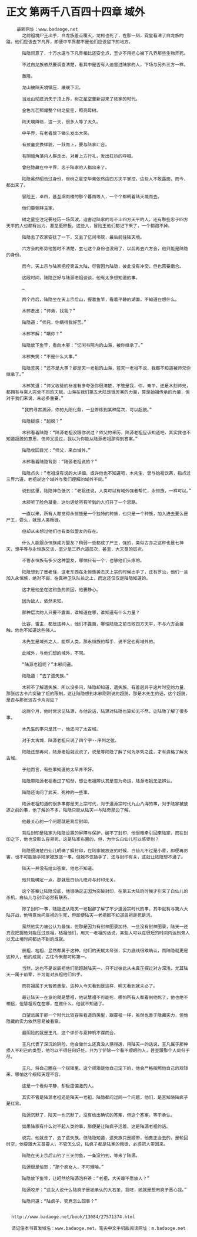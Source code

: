 # 正文 第两千八百四十四章 域外
        最新网址：www.badaoge.net
          之前祖境尸王出手，白龙族差点覆灭，龙柯也死了，在那一刻，霓皇看清了白龙族的路，他们应该去下凡界，即便中平界都不是他们应该留下的地方。
      
          陆隐同意了，十万水道与下凡界相比还安全点，至少不用担心被下凡界那些生物弄死。
      
          不过白龙族依然要调查清楚，看其中是否有人迫害过陆家的人，下场与另外三方一样。
      
          轰隆。
      
          龙山被陆天境镇压，缓缓下沉。
      
          当龙山彻底消失于顶上界，树之星空重新迎来了陆家的时代。
      
          金色光芒照耀整个树之星空，照亮母树。
      
          陆天境降临，这一天，很多人等了太久。
      
          中平界，有老者放下锄头发出大笑。
      
          有孩童变换样貌，一跃而上，要与陆家汇合。
      
          有阴暗角落内人群走出，对着上方行礼，发出狂热的呼喊。
      
          曾经隐藏在中平界，忠于陆家的人都出来了。
      
          陆隐虽然昭告过身份，但树之星空毕竟依然由四方天平掌控，这些人不敢露面，而今，都出来了。
      
          冒险王，卓四，甚至烟雨楼的那个暮雨等人，一个个都朝着陆天境而去。
      
          他们要朝拜主家。
      
          树之星空注定要经历一场风波，迫害过陆家的可不止四方天平的人，还有那些忠于四方天平的人也都有出力，甚至更积极，这些人，冒险王他们都记下来了，一个都跑不掉。
      
          陆隐去了农家安抚了一下，又去了忆闲书院，最后前往陆天境。
      
          六方会的形势他暂时不清楚，玄七这个身份也没用了，以后再去六方会，他只能是陆隐的身份。
      
          而今，天上宗与陆家把控第五大陆，尽管因为陆隐，彼此没有冲突，但也需要磨合。
      
          这段时间，陆隐正好与陆源老祖谈谈，他有太多想知道的事。
      
          …
      
          两个月后，陆隐坐在天上宗后山，握着鱼竿，看着平静的湖面，不知道在想什么。
      
          木邪走出：“师弟，找我？”
      
          陆隐道：“师兄，你瞒得我好苦。”
      
          木邪不解：“瞒你？”
      
          陆隐放下鱼竿，看向木邪：“忆闲书院内的山海，被你继承了。”
      
          木邪失笑：“不是什么大事。”
      
          陆隐苦笑：“还不是大事？那是天一老祖的山海，若天一老祖不说，我都不知道被师兄你继承了。”
      
          木邪笑道：“师父收徒的标准有多夸张你很清楚，不管是我，你，青平，还是木刻师兄，都拥有与常人完全不同的天赋，山海在我们第五大陆是很厉害的力量，算是始祖传承的力量，但对于我们来说，未必多重要。”
      
          “我的寻古溯源，你的九阳化鼎，一旦修炼到某种层次，可以超脱。”
      
          陆隐疑惑：“超脱？”
      
          木邪看着陆隐：“陆源老祖没跟你说过？师父的来历，陆源老祖应该知道吧，其实我也不知道超脱的意思，但师父提过，我以为你能从陆源老祖那得到答案。”
      
          陆隐收回目光：“师父，来自域外。”
      
          木邪看着陆隐背影：“陆源老祖说的？”
      
          陆隐点头：“老祖没有说的太详细，或许他也不知道吧，木先生，曾与始祖饮茶，指点过三界六道，老祖说这个域外与我们理解的域外不同。”
      
          说到这里，陆隐神色低沉：“老祖还说，人类可以有域外强者帮忙，永恒族，一样可以。”
      
          木邪听了脸色凝重，这句话给所有听到的人打开了一个思路。
      
          一直以来，所有人都觉得永恒族是一个独特的种族，也只是一个种族，加入进去要么是尸王，要么，就是人类叛徒。
      
          但却从未想过他们也有类似盟友的存在。
      
          什么人能跟永恒族成为盟友？稍弱一些都成了尸王，强的，类似古亦之这种也是七神天，想平等与永恒族交谈，至少是三界六道层次，甚至，大天尊的层次。
      
          不管永恒族有多少这种盟友，哪怕只有一个，也够他们头疼的。
      
          陆隐想到了墨老怪，这老东西在永恒族袭击天上宗的时候出手了，还有罗汕，他们一旦加入永恒族，绝对不弱，在真神卫队队长之上，而这还仅仅是陆隐知道的。
      
          这才是他坐在这钓鱼的原因，他要静心。
      
          因为敌人，依然未知。
      
          那种层次的人只要不露面，谁知道在哪，谁知道有什么力量？
      
          比容，雷主，都是这种人，他们不露面，哪怕陆隐之前击败四方天平，不与六方会接触，他也不知道这些强人。
      
          木先生是域外之人，能帮人类，那永恒族的帮手，说不定也有域外的。
      
          此域外，与他们想的域外，不同。
      
          “陆源老祖呢？”木邪问道。
      
          陆隐道：“去了遗失族。”
      
          木邪不了解遗失族，所以没多问，陆隐却知道，遗失族，有着迥异于这片时空的力量，那张远古卡片突破了祖的限制，这让陆隐想到木邪刚刚说的超脱，那是木先生的话，这个超脱，是否与那张远古卡片对应？
      
          这两个月，他时常求见陆源，与他说话，陆源对陆隐也算知无不尽，让陆隐了解了很多事。
      
          木先生的事只是其一，他还问了太古城。
      
          对于太古城，陆源老祖只说了四个字--序列之弦。
      
          陆隐还想再问，陆源老祖就没说了，说是等陆隐了解了何为序列之弦，才有资格了解太古城。
      
          于他而言，有些事知道的太早并不好。
      
          陆隐带陆源老祖看过了昭然，想让老祖辨认其是否为命运，陆源老祖无法辨认。
      
          陆隐还询问了武天，死神的一些事。
      
          陆源老祖知道的很多事都是天上宗时代，对于道源宗时代九山八海的事，对于陆家被放逐之前的事，他了解的不多，陆隐只能从陆天一与陆奇那边了解。
      
          他最关心的一个问题就是背后封印。
      
          背后封印是陆家为陆隐设置的屏障与保护，破不了封印，他很难牵引回来陆家，而在封印之下，他也没那么容易死，这是陆家布置的，但，为什么白仙儿可以感受到？
      
          陆隐很清楚白仙儿明确了解封印，在陆家被放逐的时候，白仙儿不过是小辈，即便再厉害，也不可能插手陆家被放逐一事，但她不仅插手了，还与封印有关，这就让陆隐想不通了。
      
          陆天一并没有给出答案，他也不知道。
      
          他只能确定一点，那就是白仙儿绝对与封印无关。
      
          这个答案让陆隐没底，他很确定正因为突破封印，在第五大陆的时候才引来了白仙儿的杀机，白仙儿与封印必然有联系。
      
          除了封印一事，陆隐还从陆天一老祖那了解了不少道源宗时代的事，其中就有与第六大陆开战，他特意询问辰祖的生死，但即便陆天一老祖都不知道辰祖是死是活。
      
          虽然他实力被公认为最强，但那是因为有封神图录加持，一旦没有封神图录，陆天一还真没把握绝对能压过辰祖，枯祖他们，用天一老祖的话说，某些人可以在很短的时间内达到旁人以无止境时间都达不到的成就。
      
          辰祖，枯祖，显然都属于这种，他们的天赋太夸张，实力底线很难确认，而陆隐就更是这种人，他的成就，古往今来都可称第一。
      
          当然，这也不是说辰祖他们能超越陆天一，只不过彼此从未真正探过对方深浅，尤其陆天一属于前辈，不可能对辰祖他们出手。
      
          而符祖属于大智若愚型，这种人今天看到是这样，明天看到就未必了。
      
          最让陆天一在意的就是慧祖，他说慧祖不可能死，哪怕所有人都看到他死了，他也绝不相信，但慧祖现在在哪，在做什么，他就不知道了。
      
          白望远属于那一个时代比较容易看透的类型，跟雾祖一样，虽然也善于隐藏实力，但他隐藏的实力依然容易被看穿。
      
          最阴险的就是王凡，这个评价与夏神机不谋而合。
      
          王凡代表了深沉的阴险，他会做什么还真没人猜得透，用陆天一的话说，王凡属于那种损人不利己的类型，他可以不得任何好处，只为了铲除一个看不顺眼的人，甚至跟那个人同归于尽。
      
          王凡，将自己圈在一个规矩里，这个规矩是他自己定下的，他会严格按照他自己的规矩来，哪怕这个规矩天理不容。
      
          这是一个看似平静，却极度偏激的人。
      
          其实不管是陆源老祖还是陆天一老祖，陆隐都问过同一个问题，他们，是否知晓陆疯子是红背。
      
          陆源沉默了，陆天一也沉默了，没有给出确切的答案，但这个答案，等于承认。
      
          如果陆家有什么对不起人类的事，那便是让陆疯子活着，这是陆源老祖的话。
      
          说完，他就走了，去了遗失族，但陆隐知道，遗失族只是顺带，他真正会去的，是轮回时空，他要跟大天尊要人，不管怎么说，陆疯子都是陆家的叛徒，必须把人带回来。
      
          陆隐在天上宗后山钓了三天的鱼，一条没钓到，等来了陆源。
      
          陆源很是恼怒：“那个疯女人，不可理喻。”
      
          陆隐放下鱼竿，让昭然给陆源泡杯茶：“老祖，大天尊不愿放人？”
      
          陆源咬牙：“这女人说什么陆疯子是她承认的大石圣，我呸，她就是想用疯子恶心我。”
      
          陆隐问道：“陆疯子，究竟怎么回事？”
      
      
      http://www.badaoge.net/book/13084/27571374.html
      
      请记住本书首发域名：www.badaoge.net。笔尖中文手机版阅读网址：m.badaoge.net